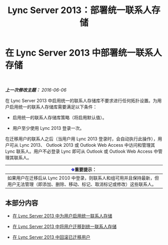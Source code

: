 ﻿---
title: Lync Server 2013：部署统一联系人存储
TOCTitle: 部署统一联系人存储
ms:assetid: 68959d58-ac8a-45de-afcd-b9de2c36799c
ms:mtpsurl: https://technet.microsoft.com/zh-cn/library/JJ204963(v=OCS.15)
ms:contentKeyID: 49313134
ms.date: 06/07/2016
mtps_version: v=OCS.15
ms.translationtype: HT
---

# 在 Lync Server 2013 中部署统一联系人存储

 

_**上一次修改主题：** 2016-06-06_

在 Lync Server 2013 中启用统一的联系人存储库不要求进行任何拓扑设置。为用户启用统一的联系人存储库需要满足以下条件：

  - 启用统一的联系人存储库策略（将启用默认值）。

  - 用户至少使用 Lync 2013 登录一次。

在迁移用户的联系人之后（当用户用 Lync 2013 登录时，会自动执行此操作），用户可从 Lync 2013、 Outlook 2013 或 Outlook Web Access 中访问和管理其 Lync 联系人。用户不必登录 Lync 即可从 Outlook 或 Outlook Web Access 中管理其联系人。

<table>
<thead>
<tr class="header">
<th><img src="images/Gg398794.important(OCS.15).gif" title="important" alt="important" />重要提示：</th>
</tr>
</thead>
<tbody>
<tr class="odd">
<td>如果用户在迁移后从 Lync 2010 中登录，则联系人和组可用并且保持最新，但用户无法管理（即添加、删除、移动、标记、取消标记或修改）这些联系人。</td>
</tr>
</tbody>
</table>


## 本部分内容

  - [在 Lync Server 2013 中为用户启用统一联系人存储](lync-server-2013-enable-users-for-unified-contact-store.md)

  - [在 Lync Server 2013 中将用户迁移到统一联系人存储](lync-server-2013-migrate-users-to-unified-contact-store.md)

  - [在 Lync Server 2013 中回滚已迁移用户](lync-server-2013-roll-back-migrated-users.md)

